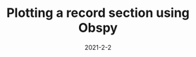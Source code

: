 ---
title: "Plotting a record section using Obspy"
date: 2021-2-2
tags:
  [
    obspy,
    record section,
    seismograms,
    SAC,
    epicentral distance,
    bandpass filter,
    waveforms,
    visualization,
    instaseis,
    geophysics,
  ]
excerpt: "Quickly plot record section of a stream using Obspy. I will introduce you how to make a stream from a set of SAC data, plot the record section and store it as a figure."
mathjax: "true"
header:
  teaser: "https://raw.githubusercontent.com/earthinversion/earthinversion-images/main/images/obspy-record-section/recordSection5.webp"
classes:
  - wide
sidebar:
  nav: "all_posts_list"
category: geophysics
postlink: /geophysics/plotting-record-section-using-obspy/
redirect_to:
  - /geophysics/plotting-record-section-using-obspy/
---